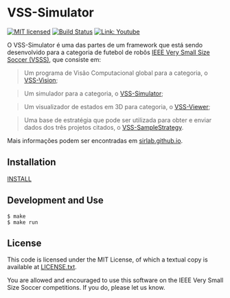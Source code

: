 VSS-Simulator
=============
[![MIT licensed](https://img.shields.io/badge/license-MIT-blue.svg)][mit]
[![Build Status](https://travis-ci.org/SIRLab/VSS-Simulator.svg?branch=master)][travis]
[![Link: Youtube](https://img.shields.io/badge/Link-Youtube-red.svg)][youtube]

O VSS-Simulator é uma das partes de um framework que está sendo desenvolvido para a categoria de futebol de robôs [IEEE Very Small Size Soccer (VSSS)][vss], que consiste em:

> Um programa de Visão Computacional global para a categoria, o [VSS-Vision][vss-vision];

> Um simulador para a categoria, o [VSS-Simulator][vss-simulator];

> Um visualizador de estados em 3D para categoria, o [VSS-Viewer][vss-viewer];

> Uma base de estratégia que pode ser utilizada para obter e enviar dados dos três projetos citados, o [VSS-SampleStrategy][vss-sample].

Mais informações podem ser encontradas em [sirlab.github.io][sirlab_site].

Installation
------------
[INSTALL][install]

Development and Use
-------------------
```
$ make
$ make run
```

License
-------

This code is licensed under the MIT License, of which a textual copy is available at [LICENSE.txt](LICENSE).

You are allowed and encouraged to use this software on the IEEE Very Small Size Soccer competitions.  If you do, please let us know.

[vss-vision]: https://github.com/SIRLab/VSS-Vision
[vss-simulator]: https://github.com/SIRLab/VSS-Simulator
[vss-viewer]: https://github.com/SIRLab/VSS-Viewer
[vss-sample]: https://github.com/SIRLab/VSS-SampleStrategy
[vss]: http://www.cbrobotica.org/
[sirlab_site]: http://sirlab.github.io/vss.html
[install]: https://github.com/SIRLab/VSS-Simulator/blob/master/INSTALL.md

[youtube]: https://www.youtube.com/watch?v=PZ5toHCb7KY
[travis]: https://travis-ci.org/SIRLab/VSS-Simulator
[mit]: https://raw.githubusercontent.com/hyperium/hyper/master/LICENSE
